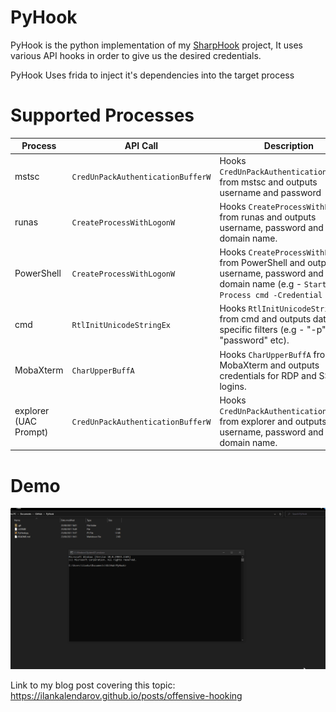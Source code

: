 

# PyHook

PyHook is the python implementation of my [SharpHook](https://github.com/IlanKalendarov/SharpHook) project, It uses various API hooks in order to give us the desired credentials.

PyHook Uses frida to inject it's dependencies into the target process

# Supported Processes

| Process               | API Call                          | Description                                                  | Progress |
| --------------------- | --------------------------------- | ------------------------------------------------------------ | -------- |
| mstsc                 | `CredUnPackAuthenticationBufferW` | Hooks `CredUnPackAuthenticationBufferW` from mstsc and outputs username and password | DONE     |
| runas                 | `CreateProcessWithLogonW`         | Hooks `CreateProcessWithLogonW` from runas and outputs username, password and a domain name. | DONE     |
| PowerShell            | `CreateProcessWithLogonW`         | Hooks `CreateProcessWithLogonW` from PowerShell and outputs username, password and a domain name (e.g - `Start-Process cmd -Credential X`). | DONE     |
| cmd                   | `RtlInitUnicodeStringEx`          | Hooks `RtlInitUnicodeStringEx` from cmd and outputs data from specific filters (e.g - "-p", "password" etc). | DONE     |
| MobaXterm             | `CharUpperBuffA`                  | Hooks `CharUpperBuffA` from MobaXterm and outputs credentials for RDP and SSH logins. | DONE     |
| explorer (UAC Prompt) | `CredUnPackAuthenticationBufferW` | Hooks `CredUnPackAuthenticationBufferW` from explorer and outputs username, password and a domain name. | DONE     |

# Demo

![](https://github.com/IlanKalendarov/PyHook/blob/main/Demo/Demo.gif)

Link to my blog post covering this topic: https://ilankalendarov.github.io/posts/offensive-hooking
